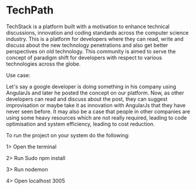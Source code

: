 # TechPath

TechStack is a platform built with a motivation to enhance technical discussions, innovation and coding standards across the computer science industry. This is a platform for developers where they can read, write and discuss about the new technology penetrations and also get better perspectives on old technology. This community is aimed to serve the concept of paradigm shift for developers with respect to various technologies across the globe.

Use case:

Let's say a google developer is doing something in his company using AngularJs and later he posted the concept on our platform. Now, as other developers can read and discuss about the post, they can suggest improvisation or maybe take it as innovation with AngularJs that they have never seen before. It may also be a case that people in other companies are using some heavy resources which are not really required, leading to code optimisation and system efficiency, leading to cost reduction.

To run the project on your system do the following:

1> Open the terminal

2> Run Sudo npm install

3> Run nodemon

4> Open localhost 3005